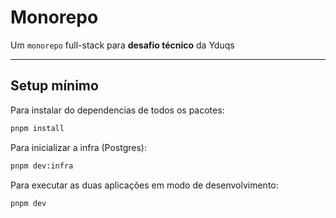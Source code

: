 # Monorepo

Um `monorepo` full-stack para **desafio técnico** da Yduqs

---

## Setup mínimo

Para instalar do dependencias de todos os pacotes:

```bash
pnpm install
```

Para inicializar a infra (Postgres):

```bash
pnpm dev:infra
```

Para executar as duas aplicações em modo de desenvolvimento:

```bash
pnpm dev
```
